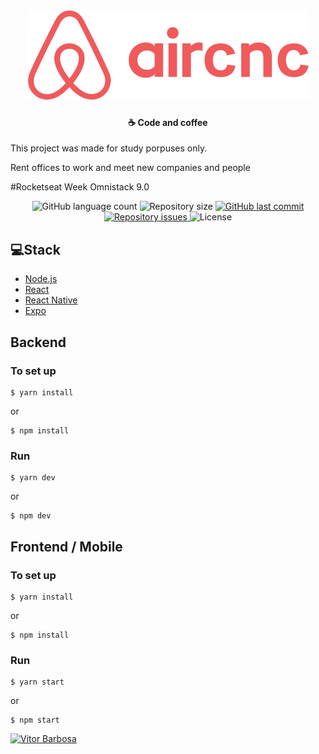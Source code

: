 <h1 align="center">
  <img src="mobile/src/assets/logo@3x.png" alt="Aircnc"/>
</h1>
<h4 align="center">
  ☕ Code and coffee
</h4>

<p>This project was made for study porpuses only.</p>
<p>Rent offices to work and meet new companies and people</p>
<p>#Rocketseat Week Omnistack 9.0</p>

<p align="center">
  <img alt="GitHub language count" src="https://img.shields.io/github/languages/count/RAJ66/aircnc">

  <img alt="Repository size" src="https://img.shields.io/github/repo-size/RAJ66/aircnc">
  
  <a href="https://github.com/RAJ66/aircnc/commits/master">
    <img alt="GitHub last commit" src="https://img.shields.io/github/last-commit/RAJ66/aircnc">
  </a>

  <a href="https://github.com/RAJ66/aircnc/issues">
    <img alt="Repository issues" src="https://img.shields.io/github/issues/RAJ66/aircnc">
  </a>

  <img alt="License" src="https://img.shields.io/badge/license-MIT-brightgreen">
</p>

## 💻Stack

- [Node.js](https://nodejs.org/en/)
- [React](https://reactjs.org)
- [React Native](https://facebook.github.io/react-native/)
- [Expo](https://expo.io/)

## Backend

### To set up

```
$ yarn install
```

or

```
$ npm install
```

### Run

```
$ yarn dev
```

or

```
$ npm dev
```

## Frontend / Mobile

### To set up

```
$ yarn install
```

or

```
$ npm install
```

### Run

```
$ yarn start
```

or

```
$ npm start
```


<a href="https://www.linkedin.com/in/vitorbarbosa66/">
  <img alt="Vitor Barbosa" src="https://img.shields.io/badge/-Vitor%20Barbosa-blue?style=flat&logo=Linkedin&logoColor=white" />
  </a>
